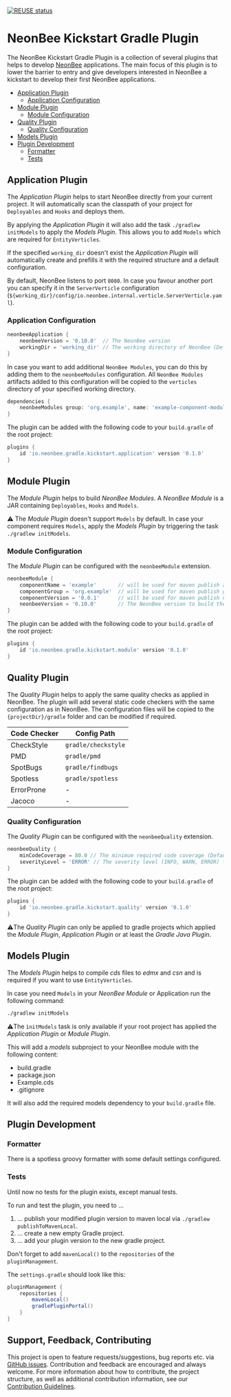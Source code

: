 [![REUSE status](https://api.reuse.software/badge/github.com/SAP/neonbee-plugin-kickstart)](https://api.reuse.software/info/github.com/SAP/neonbee-plugin-kickstart)
# NeonBee Kickstart Gradle Plugin

The NeonBee Kickstart Gradle Plugin is a collection of several plugins that helps to develop
[NeonBee](https://github.com/SAP/neonbee) applications. The main focus of this plugin is to lower
the barrier to entry and give developers interested in NeonBee a kickstart to develop their first NeonBee applications.

- [Application Plugin](#application-plugin)
  - [Application Configuration](#application-configuration)
- [Module Plugin](#module-plugin)
  - [Module Configuration](#module-configuration)
- [Quality Plugin](#quality-plugin)
  - [Quality Configuration](#quality-configuration)
- [Models Plugin](#models-plugin)
- [Plugin Development](#plugin-development)
  - [Formatter](#formatter)
  - [Tests](#tests)

## Application Plugin
The *Application Plugin* helps to start NeonBee directly from your current project. It will automatically
scan the classpath of your project for `Deployables` and `Hooks` and deploys them.

By applying the *Application Plugin* it will also add the task `./gradlew initModels` to apply
the *Models Plugin*. This allows you to add `Models` which are required for `ÈntityVerticles`.

If the specified `working_dir` doesn't exist the *Application Plugin* will automatically create and
prefills it with the required structure and a default configuration.

By default, NeonBee listens to port `8080`. In case you favour another port you can specify it in the `ServerVerticle`
configuration (`${working_dir}/config/io.neonbee.internal.verticle.ServerVerticle.yaml`).

### Application Configuration

```groovy
neonbeeApplication {
    neonbeeVersion = '0.10.0'  // The NeonBee version
    workingDir = 'working_dir' // The working directory of NeonBee (Default: working_dir)
}
```

In case you want to add additional `NeonBee Modules`, you can do this by adding them to the `neonbeeModules`
configuration. All `NeonBee Modules` artifacts added to this configuration will be copied to the `verticles` directory
of your specified working directory.

```groovy
dependencies {
    neonbeeModules group: 'org.example', name: 'example-component-module', version: '1.0.0'
}
```

The plugin can be added with the following code to your `build.gradle` of the root project:

```groovy
plugins {
    id 'io.neonbee.gradle.kickstart.application' version '0.1.0'
}
```

## Module Plugin

The *Module Plugin* helps to build *NeonBee Modules*. A *NeonBee Module* is a JAR containing
`Deployables`, `Hooks` and `Models`.

⚠️ The *Module Plugin* doesn't support `Models` by default. In case your component requires `Models`,
apply the *Models Plugin* by triggering the task `./gradlew initModels`.

### Module Configuration

The *Module Plugin* can be configured with the `neonbeeModule` extension.

```groovy
neonbeeModule {
    componentName = 'example'       // will be used for maven publish archivesBaseName
    componentGroup = 'org.example'  // will be used for maven publish group
    componentVersion = '0.0.1'      // will be used for maven publish version
    neonbeeVersion = '0.10.0'       // The NeonBee version to build the module against.
}
```

The plugin can be added with the following code to your `build.gradle` of the root project:

```groovy
plugins {
    id 'io.neonbee.gradle.kickstart.module' version '0.1.0'
}
```

## Quality Plugin

The *Quality Plugin* helps to apply the same quality checks as applied in NeonBee. The plugin will
add several static code checkers with the same configuration as in NeonBee. The configuration files will be
copied to the `{projectDir}/gradle` folder and can be modified if required.

| Code Checker | Config Path         |
|--------------|---------------------|
| CheckStyle   | `gradle/checkstyle` |
| PMD          | `gradle/pmd`        |
| SpotBugs     | `gradle/findbugs`   |
| Spotless     | `gradle/spotless`   |
| ErrorProne   | -                   |
| Jacoco       | -                   |

### Quality Configuration

The *Quality Plugin* can be configured with the `neonbeeQuality` extension.

```groovy
neonbeeQuality {
    minCodeCoverage = 80.0 // The minimum required code coverage (Default: 80.0)
    severityLevel = 'ERROR' // The severity level (INFO, WARN, ERROR) for the *Violations Plugin* (Default: WARN)
}
```

The plugin can be added with the following code to your `build.gradle` of the root project:

```groovy
plugins {
    id 'io.neonbee.gradle.kickstart.quality' version '0.1.0'
}
```

⚠️The *Quality Plugin* can only be applied to gradle projects which applied the *Module Plugin*,
*Application Plugin* or at least  the *Gradle Java Plugin*.

## Models Plugin

The *Models Plugin* helps to compile *cds* files to *edmx* and *csn* and is required
if you want to use `EntityVerticles`.

In case you need `Models` in your *NeonBee Module* or Application run the following command:

```bash
./gradlew initModels
```

⚠️The `ìnitModels` task is only available if your root project has applied the *Application Plugin*
or *Module Plugin*.

This will add a *models* subproject to your NeonBee module with the following content:

- build.gradle
- package.json
- Example.cds
- .gitignore

It will also add the required models dependency to your `build.gradle` file.

## Plugin Development

### Formatter

There is a spotless groovy formatter with some default settings configured.

### Tests

Until now no tests for the plugin exists, except manual tests.

To run and test the plugin, you need to ...

1. ... publish your modified plugin version to maven local via `./gradlew publishToMavenLocal`.
2. ... create a new empty Gradle project.
3. ... add your plugin version to the new gradle project.

Don't forget to add `mavenLocal()` to the `repositories` of the `pluginManagement`.

The `settings.gradle` should look like this:

```groovy
pluginManagement {
    repositories {
        mavenLocal()
        gradlePluginPortal()
    }
}
```

## Support, Feedback, Contributing

This project is open to feature requests/suggestions, bug reports etc. via [GitHub issues](https://github.com/SAP/neonbee-plugin-kickstart/issues). Contribution and feedback are encouraged and always welcome. For more information about how to contribute, the project structure, as well as additional contribution information, see our [Contribution Guidelines](CONTRIBUTING.md).
